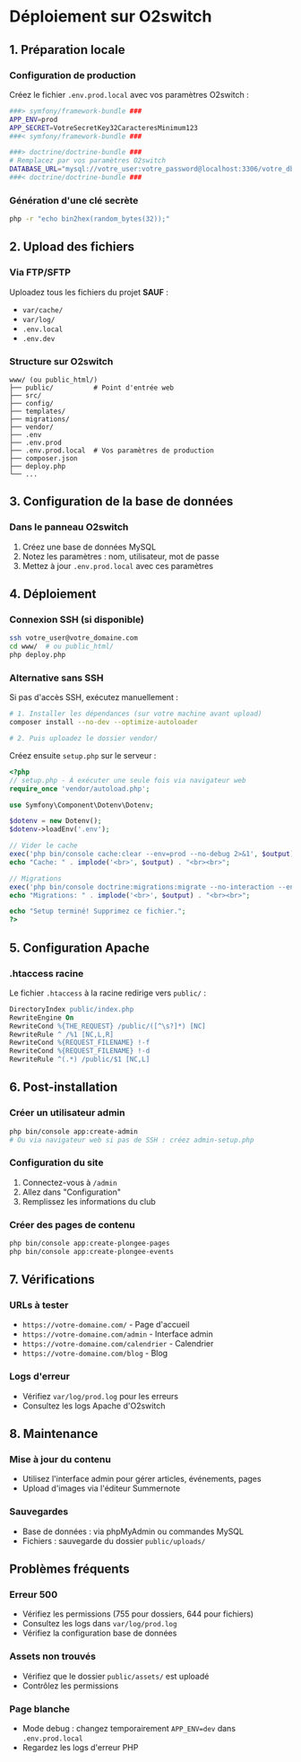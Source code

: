 # Déploiement sur O2switch

## 1. Préparation locale

### Configuration de production
Créez le fichier `.env.prod.local` avec vos paramètres O2switch :

```bash
###> symfony/framework-bundle ###
APP_ENV=prod
APP_SECRET=VotreSecretKey32CaracteresMinimum123
###< symfony/framework-bundle ###

###> doctrine/doctrine-bundle ###
# Remplacez par vos paramètres O2switch
DATABASE_URL="mysql://votre_user:votre_password@localhost:3306/votre_db?serverVersion=8.0&charset=utf8mb4"
###< doctrine/doctrine-bundle ###
```

### Génération d'une clé secrète
```bash
php -r "echo bin2hex(random_bytes(32));"
```

## 2. Upload des fichiers

### Via FTP/SFTP
Uploadez tous les fichiers du projet **SAUF** :
- `var/cache/`
- `var/log/`
- `.env.local`
- `.env.dev`

### Structure sur O2switch
```
www/ (ou public_html/)
├── public/          # Point d'entrée web
├── src/
├── config/
├── templates/
├── migrations/
├── vendor/
├── .env
├── .env.prod
├── .env.prod.local  # Vos paramètres de production
├── composer.json
├── deploy.php
└── ...
```

## 3. Configuration de la base de données

### Dans le panneau O2switch
1. Créez une base de données MySQL
2. Notez les paramètres : nom, utilisateur, mot de passe
3. Mettez à jour `.env.prod.local` avec ces paramètres

## 4. Déploiement

### Connexion SSH (si disponible)
```bash
ssh votre_user@votre_domaine.com
cd www/  # ou public_html/
php deploy.php
```

### Alternative sans SSH
Si pas d'accès SSH, exécutez manuellement :

```bash
# 1. Installer les dépendances (sur votre machine avant upload)
composer install --no-dev --optimize-autoloader

# 2. Puis uploadez le dossier vendor/
```

Créez ensuite `setup.php` sur le serveur :
```php
<?php
// setup.php - À exécuter une seule fois via navigateur web
require_once 'vendor/autoload.php';

use Symfony\Component\Dotenv\Dotenv;

$dotenv = new Dotenv();
$dotenv->loadEnv('.env');

// Vider le cache
exec('php bin/console cache:clear --env=prod --no-debug 2>&1', $output);
echo "Cache: " . implode('<br>', $output) . "<br><br>";

// Migrations
exec('php bin/console doctrine:migrations:migrate --no-interaction --env=prod 2>&1', $output);
echo "Migrations: " . implode('<br>', $output) . "<br><br>";

echo "Setup terminé! Supprimez ce fichier.";
?>
```

## 5. Configuration Apache

### .htaccess racine
Le fichier `.htaccess` à la racine redirige vers `public/` :
```apache
DirectoryIndex public/index.php
RewriteEngine On
RewriteCond %{THE_REQUEST} /public/([^\s?]*) [NC]
RewriteRule ^ /%1 [NC,L,R]
RewriteCond %{REQUEST_FILENAME} !-f
RewriteCond %{REQUEST_FILENAME} !-d
RewriteRule ^(.*) /public/$1 [NC,L]
```

## 6. Post-installation

### Créer un utilisateur admin
```bash
php bin/console app:create-admin
# Ou via navigateur web si pas de SSH : créez admin-setup.php
```

### Configuration du site
1. Connectez-vous à `/admin`
2. Allez dans "Configuration" 
3. Remplissez les informations du club

### Créer des pages de contenu
```bash
php bin/console app:create-plongee-pages
php bin/console app:create-plongee-events
```

## 7. Vérifications

### URLs à tester
- `https://votre-domaine.com/` - Page d'accueil
- `https://votre-domaine.com/admin` - Interface admin
- `https://votre-domaine.com/calendrier` - Calendrier
- `https://votre-domaine.com/blog` - Blog

### Logs d'erreur
- Vérifiez `var/log/prod.log` pour les erreurs
- Consultez les logs Apache d'O2switch

## 8. Maintenance

### Mise à jour du contenu
- Utilisez l'interface admin pour gérer articles, événements, pages
- Upload d'images via l'éditeur Summernote

### Sauvegardes
- Base de données : via phpMyAdmin ou commandes MySQL
- Fichiers : sauvegarde du dossier `public/uploads/`

## Problèmes fréquents

### Erreur 500
- Vérifiez les permissions (755 pour dossiers, 644 pour fichiers)
- Consultez les logs dans `var/log/prod.log`
- Vérifiez la configuration base de données

### Assets non trouvés
- Vérifiez que le dossier `public/assets/` est uploadé
- Contrôlez les permissions

### Page blanche
- Mode debug : changez temporairement `APP_ENV=dev` dans `.env.prod.local`
- Regardez les logs d'erreur PHP